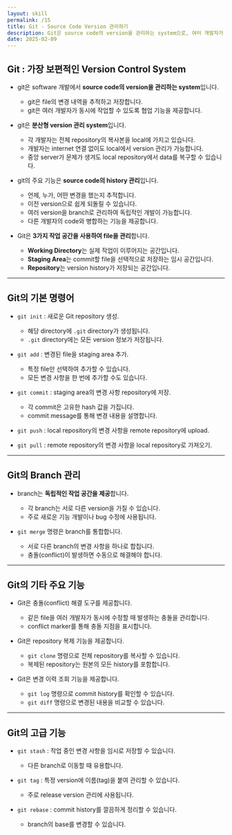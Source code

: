 ```yaml
---
layout: skill
permalink: /15
title: Git - Source Code Version 관리하기
description: Git은 source code의 version을 관리하는 system으로, 여러 개발자가 동시에 작업할 수 있도록 협업 기능을 제공합니다.
date: 2025-02-09
---
```



## Git : 가장 보편적인 Version Control System

- git은 software 개발에서 **source code의 version을 관리하는 system**입니다.
    - git은 file의 변경 내역을 추적하고 저장합니다.
    - git은 여러 개발자가 동시에 작업할 수 있도록 협업 기능을 제공합니다.

- git은 **분산형 version 관리 system**입니다.
    - 각 개발자는 전체 repository의 복사본을 local에 가지고 있습니다.
    - 개발자는 internet 연결 없이도 local에서 version 관리가 가능합니다.
    - 중앙 server가 문제가 생겨도 local repository에서 data를 복구할 수 있습니다.

- git의 주요 기능은 **source code의 history 관리**입니다.
    - 언제, 누가, 어떤 변경을 했는지 추적합니다.
    - 이전 version으로 쉽게 되돌릴 수 있습니다.
    - 여러 version을 branch로 관리하여 독립적인 개발이 가능합니다.
    - 다른 개발자의 code와 병합하는 기능을 제공합니다.

- Git은 **3가지 작업 공간을 사용하여 file을 관리**합니다.
    - **Working Directory**는 실제 작업이 이루어지는 공간입니다.
    - **Staging Area**는 commit할 file을 선택적으로 저장하는 임시 공간입니다.
    - **Repository**는 version history가 저장되는 공간입니다.


---


## Git의 기본 명령어

- `git init` : 새로운 Git repository 생성.
    - 해당 directory에 `.git` directory가 생성됩니다.
    - `.git` directory에는 모든 version 정보가 저장됩니다.

- `git add` : 변경된 file을 staging area 추가.
    - 특정 file만 선택하여 추가할 수 있습니다.
    - 모든 변경 사항을 한 번에 추가할 수도 있습니다.

- `git commit` : staging area의 변경 사항 repository에 저장.
    - 각 commit은 고유한 hash 값을 가집니다.
    - commit message를 통해 변경 내용을 설명합니다.

- `git push` : local repository의 변경 사항을 remote repository에 upload.

- `git pull` : remote repository의 변경 사항을 local repository로 가져오기.


---


## Git의 Branch 관리

- branch는 **독립적인 작업 공간을 제공**합니다.
    - 각 branch는 서로 다른 version을 가질 수 있습니다.
    - 주로 새로운 기능 개발이나 bug 수정에 사용됩니다.

- `git merge` 명령은 branch를 통합합니다.
    - 서로 다른 branch의 변경 사항을 하나로 합칩니다.
    - 충돌(conflict)이 발생하면 수동으로 해결해야 합니다.


---


## Git의 기타 주요 기능

- Git은 충돌(conflict) 해결 도구를 제공합니다.
    - 같은 file을 여러 개발자가 동시에 수정할 때 발생하는 충돌을 관리합니다.
    - conflict marker를 통해 충돌 지점을 표시합니다.

- Git은 repository 복제 기능을 제공합니다.
    - `git clone` 명령으로 전체 repository를 복사할 수 있습니다.
    - 복제된 repository는 원본의 모든 history를 포함합니다.

- Git은 변경 이력 조회 기능을 제공합니다.
    - `git log` 명령으로 commit history를 확인할 수 있습니다.
    - `git diff` 명령으로 변경된 내용을 비교할 수 있습니다.


---


## Git의 고급 기능

- `git stash` : 작업 중인 변경 사항을 임시로 저장할 수 있습니다.
    - 다른 branch로 이동할 때 유용합니다.

- `git tag` : 특정 version에 이름(tag)을 붙여 관리할 수 있습니다.
    - 주로 release version 관리에 사용됩니다.

- `git rebase` : commit history를 깔끔하게 정리할 수 있습니다.
    - branch의 base를 변경할 수 있습니다.
